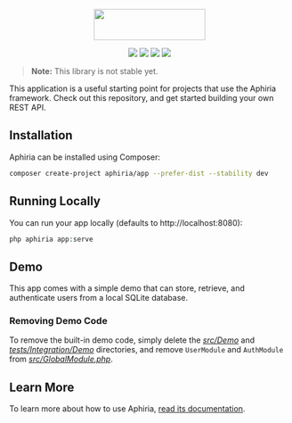 <p align="center"><a href="https://www.aphiria.com" target="_blank" title="Aphiria"><img src="https://www.aphiria.com/images/aphiria-logo.svg" width="200" height="56"></a></p>

<p align="center">
<a href="https://github.com/aphiria/app/actions"><img src="https://github.com/aphiria/app/workflows/ci/badge.svg"></a>
<a href="https://packagist.org/packages/aphiria/app"><img src="https://poser.pugx.org/aphiria/app/v/stable.svg"></a>
<a href="https://packagist.org/packages/aphiria/app"><img src="https://poser.pugx.org/aphiria/app/v/unstable.svg"></a>
<a href="https://packagist.org/packages/aphiria/app"><img src="https://poser.pugx.org/aphiria/app/license.svg"></a>
</p>

> **Note:** This library is not stable yet.

This application is a useful starting point for projects that use the Aphiria framework.  Check out this repository, and get started building your own REST API.

## Installation

Aphiria can be installed using Composer:

```bash
composer create-project aphiria/app --prefer-dist --stability dev
```

## Running Locally

You can run your app locally (defaults to http://localhost:8080):

```php
php aphiria app:serve
```

## Demo

This app comes with a simple demo that can store, retrieve, and authenticate users from a local SQLite database.

### Removing Demo Code

To remove the built-in demo code, simply delete the [_src/Demo_](src/Demo) and [_tests/Integration/Demo_](tests/Integration/Demo) directories, and remove `UserModule` and `AuthModule` from [_src/GlobalModule.php_](src/GlobalModule.php).

## Learn More

To learn more about how to use Aphiria, [read its documentation](https://www.aphiria.com/docs/1.x/introduction.html).
